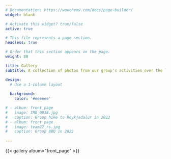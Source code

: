 ```yaml
---
# Documentation: https://wowchemy.com/docs/page-builder/
widget: blank

# Activate this widget? true/false
active: true

# This file represents a page section.
headless: true

# Order that this section appears on the page.
weight: 80

title: Gallery
subtitle: A collection of photos from our group's activities over the last few years.

design:
  # Use a 1-column layout
  
  background:
    color: '#eeeeee'

# - album: front_page
#   image: IMG_0038.jpg
#   caption: Group hike to Reykjadalur in 2023
# - album: front_page
#   image: team22_rs.jpg
#   caption: Group BBQ in 2022
  
---
```


<!-- {{< gallery album="group_trip" >}} -->
{{< gallery album="front_page" >}}